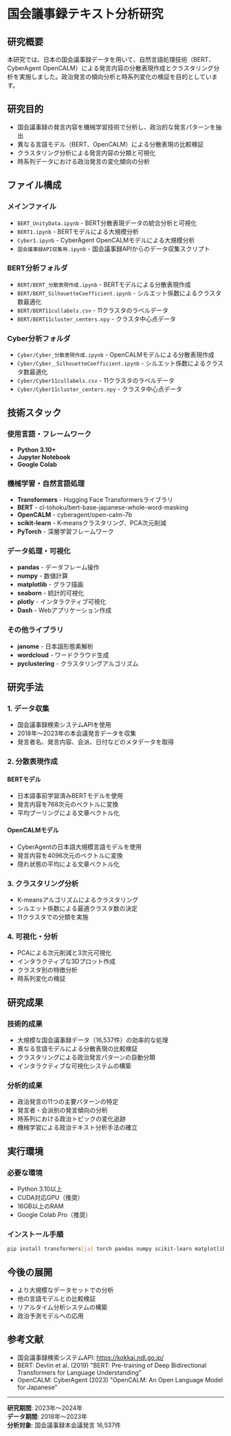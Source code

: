 # 国会議事録テキスト分析研究

## 研究概要

本研究では、日本の国会議事録データを用いて、自然言語処理技術（BERT、CyberAgent OpenCALM）による発言内容の分散表現作成とクラスタリング分析を実施しました。政治発言の傾向分析と時系列変化の検証を目的としています。

## 研究目的

- 国会議事録の発言内容を機械学習技術で分析し、政治的な発言パターンを抽出
- 異なる言語モデル（BERT、OpenCALM）による分散表現の比較検証
- クラスタリング分析による発言内容の分類と可視化
- 時系列データにおける政治発言の変化傾向の分析

## ファイル構成

### メインファイル
- `BERT_UnityData.ipynb` - BERT分散表現データの統合分析と可視化
- `BERT1.ipynb` - BERTモデルによる大規模分析
- `Cyber1.ipynb` - CyberAgent OpenCALMモデルによる大規模分析
- `国会議事録API収集用.ipynb` - 国会議事録APIからのデータ収集スクリプト

### BERT分析フォルダ
- `BERT/BERT_分散表現作成.ipynb` - BERTモデルによる分散表現作成
- `BERT/BERT_SilhouetteCoefficient.ipynb` - シルエット係数によるクラスタ数最適化
- `BERT/BERT11cullabels.csv` - 11クラスタのラベルデータ
- `BERT/BERT11cluster_centers.npy` - クラスタ中心点データ

### Cyber分析フォルダ
- `Cyber/Cyber_分散表現作成.ipynb` - OpenCALMモデルによる分散表現作成
- `Cyber/Cyber＿SilhouetteCoefficient.ipynb` - シルエット係数によるクラスタ数最適化
- `Cyber/Cyber11cullabels.csv` - 11クラスタのラベルデータ
- `Cyber/Cyber11cluster_centers.npy` - クラスタ中心点データ

## 技術スタック

### 使用言語・フレームワーク
- **Python 3.10+**
- **Jupyter Notebook**
- **Google Colab**

### 機械学習・自然言語処理
- **Transformers** - Hugging Face Transformersライブラリ
- **BERT** - cl-tohoku/bert-base-japanese-whole-word-masking
- **OpenCALM** - cyberagent/open-calm-7b
- **scikit-learn** - K-meansクラスタリング、PCA次元削減
- **PyTorch** - 深層学習フレームワーク

### データ処理・可視化
- **pandas** - データフレーム操作
- **numpy** - 数値計算
- **matplotlib** - グラフ描画
- **seaborn** - 統計的可視化
- **plotly** - インタラクティブ可視化
- **Dash** - Webアプリケーション作成

### その他ライブラリ
- **janome** - 日本語形態素解析
- **wordcloud** - ワードクラウド生成
- **pyclustering** - クラスタリングアルゴリズム

## 研究手法

### 1. データ収集
- 国会議事録検索システムAPIを使用
- 2018年〜2023年の本会議発言データを収集
- 発言者名、発言内容、会派、日付などのメタデータを取得

### 2. 分散表現作成
#### BERTモデル
- 日本語事前学習済みBERTモデルを使用
- 発言内容を768次元のベクトルに変換
- 平均プーリングによる文章ベクトル化

#### OpenCALMモデル
- CyberAgentの日本語大規模言語モデルを使用
- 発言内容を4096次元のベクトルに変換
- 隠れ状態の平均による文章ベクトル化

### 3. クラスタリング分析
- K-meansアルゴリズムによるクラスタリング
- シルエット係数による最適クラスタ数の決定
- 11クラスタでの分類を実施

### 4. 可視化・分析
- PCAによる次元削減と3次元可視化
- インタラクティブな3Dプロット作成
- クラスタ別の特徴分析
- 時系列変化の検証

## 研究成果

### 技術的成果
- 大規模な国会議事録データ（16,537件）の効率的な処理
- 異なる言語モデルによる分散表現の比較検証
- クラスタリングによる政治発言パターンの自動分類
- インタラクティブな可視化システムの構築

### 分析的成果
- 政治発言の11つの主要パターンの特定
- 発言者・会派別の発言傾向の分析
- 時系列における政治トピックの変化追跡
- 機械学習による政治テキスト分析手法の確立

## 実行環境

### 必要な環境
- Python 3.10以上
- CUDA対応GPU（推奨）
- 16GB以上のRAM
- Google Colab Pro（推奨）

### インストール手順
```bash
pip install transformers[ja] torch pandas numpy scikit-learn matplotlib seaborn plotly dash janome wordcloud pyclustering
```

## 今後の展開

- より大規模なデータセットでの分析
- 他の言語モデルとの比較検証
- リアルタイム分析システムの構築
- 政治予測モデルへの応用

## 参考文献

- 国会議事録検索システムAPI: https://kokkai.ndl.go.jp/
- BERT: Devlin et al. (2019) "BERT: Pre-training of Deep Bidirectional Transformers for Language Understanding"
- OpenCALM: CyberAgent (2023) "OpenCALM: An Open Language Model for Japanese"

---

**研究期間**: 2023年〜2024年  
**データ期間**: 2018年〜2023年  
**分析対象**: 国会議事録本会議発言 16,537件
